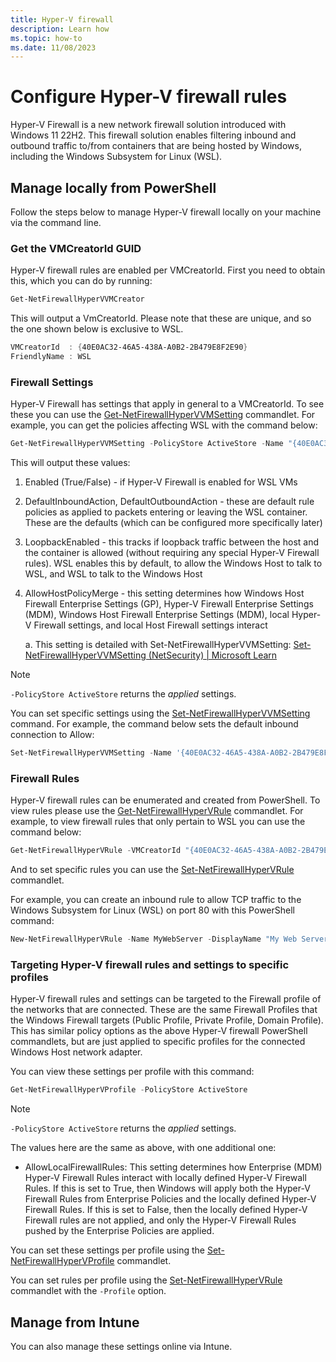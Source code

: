 ```yaml
---
title: Hyper-V firewall 
description: Learn how
ms.topic: how-to
ms.date: 11/08/2023
---
```


# Configure Hyper-V firewall rules

Hyper-V Firewall is a new network firewall solution introduced with Windows 11 22H2. This firewall solution enables filtering inbound and outbound traffic to/from containers that are being hosted by Windows, including the Windows Subsystem for Linux (WSL).  

## Manage locally from PowerShell

Follow the steps below to manage Hyper-V firewall locally on your machine via the command line.

### Get the VMCreatorId GUID

Hyper-V firewall rules are enabled per VMCreatorId. First you need to obtain this, which you can do by running:  

```powershell
Get-NetFirewallHyperVVMCreator 
```

This will output a VmCreatorId. Please note that these are unique, and so the one shown below is exclusive to WSL.

```powershell
VMCreatorId  : {40E0AC32-46A5-438A-A0B2-2B479E8F2E90} 
FriendlyName : WSL 
```

### Firewall Settings

Hyper-V Firewall has settings that apply in general to a VMCreatorId. To see these you can use the [Get-NetFirewallHyperVVMSetting]( https://learn.microsoft.com/powershell/module/netsecurity/get-netfirewallhypervvmsetting?view=windowsserver2022-ps) commandlet. For example, you can get the policies affecting WSL with the command below:

```powershell
Get-NetFirewallHyperVVMSetting -PolicyStore ActiveStore -Name "{40E0AC32-46A5-438A-A0B2-2B479E8F2E90}" 
```

This will output these values:

1. Enabled (True/False) - if Hyper-V Firewall is enabled for WSL VMs
2. DefaultInboundAction, DefaultOutboundAction - these are default rule policies as applied to packets entering or leaving the WSL container. These are the defaults (which can be configured more specifically later)
3. LoopbackEnabled - this tracks if loopback traffic between the host and the container is allowed (without requiring any special Hyper-V Firewall rules). WSL enables this by default, to allow the Windows Host to talk to WSL, and WSL to talk to the Windows Host
4. AllowHostPolicyMerge - this setting determines how Windows Host Firewall Enterprise Settings (GP), Hyper-V Firewall Enterprise Settings (MDM), Windows Host Firewall Enterprise Settings (MDM), local Hyper-V Firewall settings, and local Host Firewall settings interact

   a. This setting is detailed with Set-NetFirewallHyperVVMSetting: [Set-NetFirewallHyperVVMSetting (NetSecurity) | Microsoft Learn](https://learn.microsoft.com/powershell/module/netsecurity/set-netfirewallhypervvmsetting?view=windowsserver2022-ps)

> [!NOTE]
> `-PolicyStore ActiveStore` returns the *applied* settings.

You can set specific settings using the [Set-NetFirewallHyperVVMSetting]( https://learn.microsoft.com/powershell/module/netsecurity/set-netfirewallhypervvmsetting?view=windowsserver2022-ps) command. For example, the command below sets the default inbound connection to Allow:

```powershell
Set-NetFirewallHyperVVMSetting -Name '{40E0AC32-46A5-438A-A0B2-2B479E8F2E90}' -DefaultInboundAction Allow 
```

### Firewall Rules

Hyper-V firewall rules can be enumerated and created from PowerShell. To view rules please use the [Get-NetFirewallHyperVRule]( https://learn.microsoft.com/powershell/module/netsecurity/get-netfirewallhypervrule?view=windowsserver2022-ps ) commandlet. For example, to view firewall rules that only pertain to WSL you can use the command below:

```powershell
Get-NetFirewallHyperVRule -VMCreatorId "{40E0AC32-46A5-438A-A0B2-2B479E8F2E90}" 
```

And to set specific rules you can use the [Set-NetFirewallHyperVRule]( https://learn.microsoft.com/powershell/module/netsecurity/set-netfirewallhypervrule?view=windowsserver2022-ps) commandlet.

For example, you can create an inbound rule to allow TCP traffic to the Windows Subsystem for Linux (WSL) on port 80 with this PowerShell command:  

```powershell
New-NetFirewallHyperVRule -Name MyWebServer -DisplayName "My Web Server" -Direction Inbound -VMCreatorId "{40E0AC32-46A5-438A-A0B2-2B479E8F2E90}" -Protocol TCP -LocalPorts 80 
```

### Targeting Hyper-V firewall rules and settings to specific profiles

Hyper-V firewall rules and settings can be targeted to the Firewall profile of the networks that are connected. These are the same Firewall Profiles that the Windows Firewall targets (Public Profile, Private Profile, Domain Profile). This has similar policy options as the above Hyper-V firewall PowerShell commandlets, but are just applied to specific profiles for the connected Windows Host network adapter.

You can view these settings per profile with this command:

```powershell
Get-NetFirewallHyperVProfile -PolicyStore ActiveStore 
```

> [!NOTE]
> `-PolicyStore ActiveStore` returns the *applied* settings.

The values here are the same as above, with one additional one:

- AllowLocalFirewallRules: This setting determines how Enterprise (MDM) Hyper-V Firewall Rules interact with locally defined Hyper-V Firewall Rules. If this is set to True, then Windows will apply both the Hyper-V Firewall Rules from Enterprise Policies and the locally defined Hyper-V Firewall Rules. If this is set to False, then the locally defined Hyper-V Firewall rules are not applied, and only the Hyper-V Firewall Rules pushed by the Enterprise Policies are applied.

You can set these settings per profile using the [Set-NetFirewallHyperVProfile]( https://learn.microsoft.com/powershell/module/netsecurity/set-netfirewallhypervprofile?view=windowsserver2022-ps) commandlet.  

You can set rules per profile using the [Set-NetFirewallHyperVRule]( https://learn.microsoft.com/powershell/module/netsecurity/set-netfirewallhypervrule?view=windowsserver2022-ps) commandlet with the `-Profile` option.

## Manage from Intune

You can also manage these settings online via Intune.
